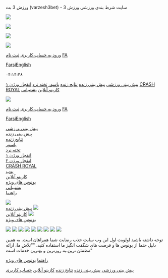 ورزش 3 بت (varzesh3bet) - سایت شرط بندی ورزشی ورزش 3







 
 


 




[![](/image/aHR0cDovL2NsMzRmaWxlcy5zMy5ldS1jZW50cmFsLTEuYW1hem9uYXdzLmNvbS9hc3NldHMvMjAyNDA1LzE3MTUyNTI3NzUtNjM1MC0zNTczLnBuZ0BjNDcxNTgyODM1MDhiMzJlMDNiOTFkMjM5ZjU4ZjczZA%3D%3D)](/)

[![](/forest/assets/icons/top/support.png?)](/V1L3N1cHBvcnQvaW5kZXg%3D)

[![](/forest/assets/icons/top/bonus.png?)](/V1L2NvbnRlbnQvcHJvbW90aW9ucw%3D%3D)

[![](/forest/assets/icons/top/help.png?)](/V1L2NvbnRlbnQvaGVscA%3D%3D)

[ورود به حساب کاربری](/V1L3VzZXIvbG9naW4%3D)
[ثبت نام](/V1L3VzZXIvc2lnbnVw)
[FA](javascript:;)

[Farsi](javascript:;)[English](javascript:;)

۰۴:۱۴:۴۸

[پیش بینی ورزشی](/V1L3Nwb3J0L3ByZW1hdGNo)
[پیش بینی زنده](/V1L3Nwb3J0L2xpdmU%3D)
[نتایج زنده](/V1L3Nwb3J0L3Njb3Jlcw%3D%3D)
[پاسور](/V1L2Nhc2luby9wYXNvb3I%3D) [تخته نرد](/V1L2Nhc2luby9iYWNrZ2FtbW9u)
[انفجار ورژن ۱](/V1L2Nhc2luby9jcmFzaA%3D%3D)
[CRASH ROYAL](/V1L2Nhc2luby9zcGdtMDU%3D)
[کازینو آنلاین](/V1L2Nhc2luby9pbmRleA%3D%3D)
[پشتیبانی](/V1L3N1cHBvcnQvaW5kZXg%3D)

[![](/image/aHR0cDovL2NsMzRmaWxlcy5zMy5ldS1jZW50cmFsLTEuYW1hem9uYXdzLmNvbS9hc3NldHMvMjAyNDA1LzE3MTUyNTI3NzUtNjM1MC0zNTczLnBuZ0BjNDcxNTgyODM1MDhiMzJlMDNiOTFkMjM5ZjU4ZjczZA%3D%3D)](/V1L2RlZmF1bHQ%3D)

[ورود به حساب کاربری](/V1L3VzZXIvbG9naW4%3D)
[ثبت نام](/V1L3VzZXIvc2lnbnVw)
[FA](javascript:;)

[Farsi](javascript:;)[English](javascript:;)

[پیش بینی ورزشی](/V1L3Nwb3J0L3ByZW1hdGNo)  
[پیش بینی زنده](/V1L3Nwb3J0L2xpdmU%3D)  
[نتایج زنده](/V1L3Nwb3J0L3Njb3Jlcw%3D%3D)  
[پاسور](/V1L2Nhc2luby9wYXNvb3I%3D)  
 [تخته نرد](/V1L2Nhc2luby9iYWNrZ2FtbW9u)  
 [انفجار ورژن ۱](/V1L2Nhc2luby9jcmFzaA%3D%3D)  
 [انفجار ورژن ۲](/V1L2Nhc2luby9zcGdtMDQ%3D)  
 [CRASH ROYAL](/V1L2Nhc2luby9zcGdtMDU%3D)  
 [پوپ](/V1L2Nhc2luby9zcGdtMDI%3D)  
 [کازینو آنلاین](/V1L2Nhc2luby9pbmRleA%3D%3D)  
[بونوس های ویژه](/V1L2NvbnRlbnQvcHJvbW90aW9ucw%3D%3D)  
 [پشتیبانی](/V1L3N1cHBvcnQvaW5kZXg%3D)  
[راهنما](/V1L2NvbnRlbnQvaGVscA%3D%3D)

[![](/forest/assets/icons/splash/football.png)  
پیش بینی زنده](/V1L3Nwb3J0L2xpdmU%3D) 
[![](/forest/assets/icons/splash/poker.png)  
کازینو آنلاین](/V1L2Nhc2luby9pbmRleA%3D%3D) 
[![](/forest/assets/icons/splash/bonus.png)  
بونوس های ویژه](/V1L2NvbnRlbnQvcHJvbW90aW9ucw%3D%3D)

[![](/image/aHR0cDovL2NsMzRmaWxlcy5zMy5ldS1jZW50cmFsLTEuYW1hem9uYXdzLmNvbS9iYW5uZXJzLzIwMjQwNy8xNzIxMzgwMTU5LTc3MTUtOTY3OS5qcGdANzczMzBlMTJlYzM5ZDYzZmVhNThhOWYzMmJlZDNlM2Y%3D)](/V1L2Nhc2luby9wYXNvb3I%3D)
[![](/image/aHR0cDovL2NsMzRmaWxlcy5zMy5ldS1jZW50cmFsLTEuYW1hem9uYXdzLmNvbS9iYW5uZXJzLzIwMjQwNy8xNzIxMzgwMzQ5LTI4MDMtNDg3OC5qcGdAMjY2MGMzZDhlYjVlYjBlM2E0ZmJiZjdjYTBmMWJjYjk%3D)](/V1L2Nhc2luby9jcmFzaA%3D%3D)
[![](/image/aHR0cDovL2NsMzRmaWxlcy5zMy5ldS1jZW50cmFsLTEuYW1hem9uYXdzLmNvbS9iYW5uZXJzLzIwMjQwNy8xNzIxMzgwMDY0LTc1OTgtNzM2OS5qcGdAZGVkOGZiYjBjMWEzZjZiODZiOGE2MGFlYjE5YmNkZDU%3D)](/V1L2Nhc2luby9zcGdtMDQ%3D)
[![](/image/aHR0cDovL2NsMzRmaWxlcy5zMy5ldS1jZW50cmFsLTEuYW1hem9uYXdzLmNvbS9iYW5uZXJzLzIwMjQwNy8xNzIxMzgwMTQ5LTgwMjQtNzA1Ny5qcGdAZjA4NGIxZmU4ZjAzNThjZDhiYWQxMDJhNjliNTc1MmE%3D)](/V1L2Nhc2luby9zcGdtMDI%3D)
[![](/image/aHR0cDovL2NsMzRmaWxlcy5zMy5ldS1jZW50cmFsLTEuYW1hem9uYXdzLmNvbS9iYW5uZXJzLzIwMjQwNy8xNzIxNjQwNjExLTU1MTAtMzQ1OS5qcGdAZWU4NjVkMjQ2ODRhNjM2Yjc3ZjVlODk0MTYzNWMzZmE%3D)](/V1L2Nhc2luby9iYWNrZ2FtbW9u)
[![](/image/aHR0cDovL2NsMzRmaWxlcy5zMy5ldS1jZW50cmFsLTEuYW1hem9uYXdzLmNvbS9iYW5uZXJzLzIwMjQwNy8xNzIxMzgwMTkxLTQzMjctMzU2Ny5qcGdAMWZkYTA4MWUwNDUyM2U2ZTdiZmI5MjFlMjNkOGY1ZGI%3D)](/V1L2Nhc2luby9ob2tt)
[![](/image/aHR0cDovL2NsMzRmaWxlcy5zMy5ldS1jZW50cmFsLTEuYW1hem9uYXdzLmNvbS9iYW5uZXJzLzIwMjQwNy8xNzIxMzgwMTE2LTc3NjYtMjAyNi5qcGdANmQ1MzY3MWViOGNjYzhiOGU1N2QyMGY4MjFmOGU5OTA%3D)](/V1L2Nhc2luby9yb3VsZXR0ZQ%3D%3D)
[![](/image/aHR0cDovL2NsMzRmaWxlcy5zMy5ldS1jZW50cmFsLTEuYW1hem9uYXdzLmNvbS9iYW5uZXJzLzIwMjQwNy8xNzIxMzgwMzYxLTE0MDgtNzc5My5qcGdANTg4OTM3YWYyY2JhMDkxYjg0MTY1Y2U2MWZmMzNhNGQ%3D)](/V1L2Nhc2luby9ibGFja2phY2s%3D)
[![](/image/aHR0cDovL2NsMzRmaWxlcy5zMy5ldS1jZW50cmFsLTEuYW1hem9uYXdzLmNvbS9iYW5uZXJzLzIwMjQwNy8xNzIxMzgwMzkyLTcxOTgtNjY5Ni5qcGdANGQwYWMyZjU4NTc4ZTk4ZDU5ODcxMzkzMjNkNDY0ZmU%3D)](/V1L2Nhc2luby9iYWNjYXJhdA%3D%3D)

توجه داشته باشید اولویت اول این وب سایت جذب رضایت شما همراهان است. به همین دلیل حتما از بونوس ها و فرصت های شگفت انگیز ما استفاده کنید.
""تلاش ما، ارائه مطمئن ترین،به روزترین و بهترین خدمات است"

[راهنما](/V1L2NvbnRlbnQvaGVscA%3D%3D)
[بونوس های ویژه](/V1L2NvbnRlbnQvcHJvbW90aW9ucw%3D%3D)

[پیش بینی ورزشی](/V1L3Nwb3J0L3ByZW1hdGNo)
[پیش بینی زنده](/V1L3Nwb3J0L2xpdmU%3D)
[نتایج زنده](/V1L3Nwb3J0L3Njb3Jlcw%3D%3D)
[کازینو آنلاین](/V1L2Nhc2luby9pbmRleA%3D%3D)
[حساب کاربری](/V1L3VzZXIvYWNjb3VudA%3D%3D)